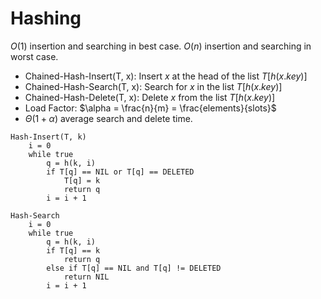 # Hashing

$O(1)$ insertion and searching in best case.
$O(n)$ insertion and searching in worst case.

- Chained-Hash-Insert(T, x): Insert $x$ at the head of the list $T[h(x.key)]$
- Chained-Hash-Search(T, x): Search for $x$ in the list $T[h(x.key)]$
- Chained-Hash-Delete(T, x): Delete $x$ from the list $T[h(x.key)]$
- Load Factor: $\alpha = \frac{n}{m} = \frac{elements}{slots}$
- $\Theta(1 + \alpha)$ average search and delete time.

```text
Hash-Insert(T, k)
    i = 0
    while true
        q = h(k, i)
        if T[q] == NIL or T[q] == DELETED
            T[q] = k
            return q
        i = i + 1
```

```text
Hash-Search
    i = 0
    while true
        q = h(k, i)
        if T[q] == k
            return q
        else if T[q] == NIL and T[q] != DELETED
            return NIL
        i = i + 1
```
